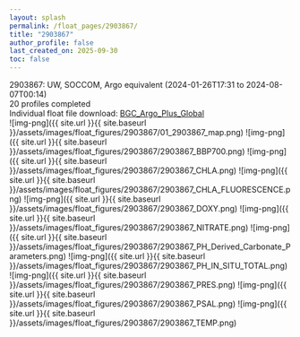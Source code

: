 ```yaml
---
layout: splash
permalink: /float_pages/2903867/
title: "2903867"
author_profile: false
last_created_on: 2025-09-30
toc: false
---
```

 
2903867: UW, SOCCOM, Argo equivalent (2024-01-26T17:31 to 2024-08-07T00:14)\
20 profiles completed\
Individual float file download: [BGC_Argo_Plus_Global](https://ftp.soest.hawaii.edu/bgc_argo_plus/Individual_Floats/outliers_removed/2903867_Sprof_processed.nc)\
![img-png]({{ site.url }}{{ site.baseurl }}/assets/images/float_figures/2903867/01_2903867_map.png)
![img-png]({{ site.url }}{{ site.baseurl }}/assets/images/float_figures/2903867/2903867_BBP700.png)
![img-png]({{ site.url }}{{ site.baseurl }}/assets/images/float_figures/2903867/2903867_CHLA.png)
![img-png]({{ site.url }}{{ site.baseurl }}/assets/images/float_figures/2903867/2903867_CHLA_FLUORESCENCE.png)
![img-png]({{ site.url }}{{ site.baseurl }}/assets/images/float_figures/2903867/2903867_DOXY.png)
![img-png]({{ site.url }}{{ site.baseurl }}/assets/images/float_figures/2903867/2903867_NITRATE.png)
![img-png]({{ site.url }}{{ site.baseurl }}/assets/images/float_figures/2903867/2903867_PH_Derived_Carbonate_Parameters.png)
![img-png]({{ site.url }}{{ site.baseurl }}/assets/images/float_figures/2903867/2903867_PH_IN_SITU_TOTAL.png)
![img-png]({{ site.url }}{{ site.baseurl }}/assets/images/float_figures/2903867/2903867_PRES.png)
![img-png]({{ site.url }}{{ site.baseurl }}/assets/images/float_figures/2903867/2903867_PSAL.png)
![img-png]({{ site.url }}{{ site.baseurl }}/assets/images/float_figures/2903867/2903867_TEMP.png)
